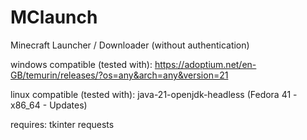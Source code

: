 # MClaunch
Minecraft Launcher / Downloader (without authentication)

windows compatible (tested with): https://adoptium.net/en-GB/temurin/releases/?os=any&arch=any&version=21

linux compatible (tested with): java-21-openjdk-headless (Fedora 41 - x86_64 - Updates)

requires: 
tkinter
requests
